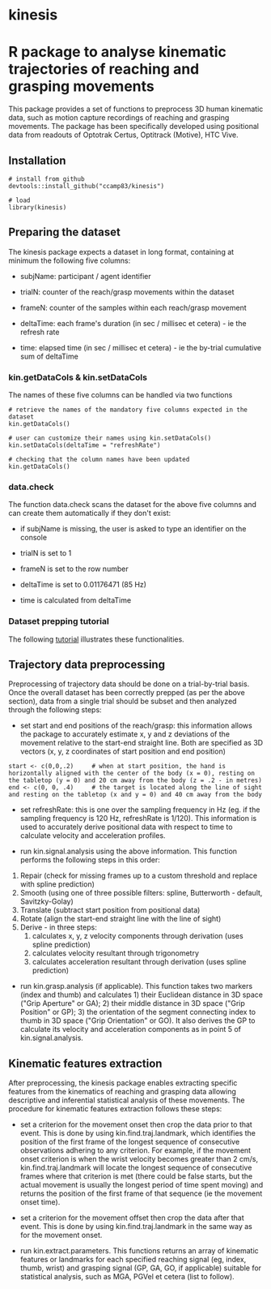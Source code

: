 # kinesis
R package to analyse kinematic trajectories of reaching and grasping movements
=======
This package provides a set of functions to preprocess 3D human kinematic data, such as motion capture recordings of reaching and grasping movements. The package has been specifically developed using positional data from readouts of Optotrak Certus, Optitrack (Motive), HTC Vive.  

## Installation
```{r}
# install from github
devtools::install_github("ccamp83/kinesis")

# load
library(kinesis)
```

## Preparing the dataset
The kinesis package expects a dataset in long format, containing at minimum the following five columns: 

- subjName: participant / agent identifier

- trialN: counter of the reach/grasp movements within the dataset

- frameN: counter of the samples within each reach/grasp movement

- deltaTime: each frame's duration (in sec / millisec et cetera) - ie the refresh rate

- time: elapsed time (in sec / millisec et cetera) - ie the by-trial cumulative sum of deltaTime

### kin.getDataCols & kin.setDataCols
The names of these five columns can be handled via two functions

```{r setup, include=T, echo=T}
# retrieve the names of the mandatory five columns expected in the dataset
kin.getDataCols()

# user can customize their names using kin.setDataCols()
kin.setDataCols(deltaTime = "refreshRate")

# checking that the column names have been updated
kin.getDataCols()
```

### data.check
The function data.check scans the dataset for the above five columns and can create them automatically if they don't exist:

- if subjName is missing, the user is asked to type an identifier on the console

- trialN is set to 1

- frameN is set to the row number

- deltaTime is set to 0.01176471 (85 Hz)

- time is calculated from deltaTime

### Dataset prepping tutorial

The following [tutorial](tutorials/fixing_the_dataset.R) illustrates these functionalities.

## Trajectory data preprocessing

Preprocessing of trajectory data should be done on a trial-by-trial basis.
Once the overall dataset has been correctly prepped (as per the above section), data from a single trial should be subset and then analyzed through the following steps:

- set start and end positions of the reach/grasp: this information allows the package to accurately estimate x, y and z deviations of the movement relative to the start-end straight line. Both are specified as 3D vectors (x, y, z coordinates of start position and end position)

```{r}
start <- c(0,0,.2)     # when at start position, the hand is horizontally aligned with the center of the body (x = 0), resting on the tabletop (y = 0) and 20 cm away from the body (z = .2 - in metres)
end <- c(0, 0, .4)     # the target is located along the line of sight and resting on the tabletop (x and y = 0) and 40 cm away from the body
```
- set refreshRate: this is one over the sampling frequency in Hz (eg. if the sampling frequency is 120 Hz, refreshRate is 1/120). This information is used to accurately derive positional data with respect to time to calculate velocity and acceleration profiles.

- run kin.signal.analysis using the above information. This function performs the following steps in this order: 
1) Repair (check for missing frames up to a custom threshold and replace with spline prediction) 
2) Smooth (using one of three possible filters: spline, Butterworth - default, Savitzky-Golay)
3) Translate (subtract start position from positional data)
4) Rotate (align the start-end straight line with the line of sight)
5) Derive - in three steps:
    1. calculates x, y, z velocity components through derivation (uses spline prediction)
    2. calculates velocity resultant through trigonometry
    3. calculates acceleration resultant through derivation (uses spline prediction)

- run kin.grasp.analysis (if applicable). This function takes two markers (index and thumb) and calculates 1) their Euclidean distance in 3D space ("Grip Aperture" or GA); 2) their middle distance in 3D space ("Grip Position" or GP); 3) the orientation of the segment connecting index to thumb in 3D space ("Grip Orientation" or GO). It also derives the GP to calculate its velocity and acceleration components as in point 5 of kin.signal.analysis.

## Kinematic features extraction

After preprocessing, the kinesis package enables extracting specific features from the kinematics of reaching and grasping data allowing descriptive and inferential statistical analysis of these movements.
The procedure for kinematic features extraction follows these steps:

- set a criterion for the movement onset then crop the data prior to that event. This is done by using kin.find.traj.landmark, which identifies the position of the first frame of the longest sequence of consecutive observations adhering to any criterion. For example, if the movement onset criterion is when the wrist velocity becomes greater than 2 cm/s, kin.find.traj.landmark will locate the longest sequence of consecutive frames where that criterion is met (there could be false starts, but the actual movement is usually the longest period of time spent moving) and returns the position of the first frame of that sequence (ie the movement onset time).

- set a criterion for the movement offset then crop the data after that event. This is done by using kin.find.traj.landmark in the same way as for the movement onset.

- run kin.extract.parameters. This functions returns an array of kinematic features or landmarks for each specified reaching signal (eg, index, thumb, wrist) and grasping signal (GP, GA, GO, if applicable) suitable for statistical analysis, such as MGA, PGVel et cetera (list to follow).
